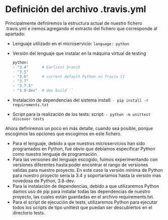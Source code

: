 
# Definición del archivo .travis.yml

Principalmente definiremos la estructura actual de nuestro fichero .travis.yml e iremos agregando el extracto del fichero que corresponde al apartado:
 
 * Lenguaje utilizado en el microservicio:
    ```language: python ```
 
 * Versión del lenguaje que instalar en la máquina virtual de testing
	```python
	python:
	- "3.4"      # Earliest branch
	- "3.5"
	- "3.6"      # current default Python on Travis CI
	- "3.7"
	- "3.7.5"
	- "3.8-dev"  # dev build```

 * Instalación de dependencias del sistema
	install:
	```- pip install -r requirements.txt```

 * Script para la realización de los tests:
	script:
	```- python -m unittest discover tests```

Ahora definiremos un poco en más detalle, cuando sea posible, porque escogimos las opciones que escogimos en este fichero.

 * Para el lenguaje, debido a que nuestros microservicios han sido programados en Python, fue obvio que debíamos especificar Python como nuestro lenguaje de programación.
 * Para las versiones del lenguaje escogido, fuimos experimentando con versiones diferentes hasta poder encontrar el rango de versiones validas para nuestro proyecto. En este caso la versión mínima de Python para nuestro proyecto sería la 3.4 y soportaríamos hasta la versión mas novedosa de Python, 3.8-dev.
 * Para la instalación de dependencias, debido a que utilizaremos Python damos uso de pip para instalar todas las dependencias de nuestro proyecto, las cuales están guardadas en el archivo requirements.txt.
 * Para el script de ejecución de tests, utilizaremos Python para ejecutar todos los scripts de tipo unittest que puedan ser descubiertos en el directorio tests.






